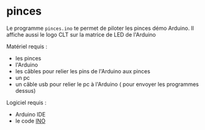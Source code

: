 # pinces

Le programme `pinces.ino` te permet de piloter les pinces démo Arduino.
Il affiche aussi le logo CLT sur la matrice de LED de l'Arduino

Matériel requis :
- les pinces
- l'Arduino
- les câbles pour relier les pins de l'Arduino aux pinces
- un pc
- un câble usb pour relier le pc à l'Arduino ( pour envoyer les programmes dessus)

Logiciel requis :
- Arduino IDE
- le code [INO](https://github.com/CLT-38/pinces/blob/main/pinces.ino)
